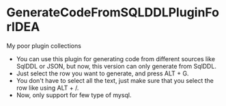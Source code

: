 # GenerateCodeFromSQLDDLPluginForIDEA
My poor plugin collections

- You can use this plugin for generating code from different sources like SqlDDL or JSON, but now, this version can only generate from SqlDDL.<br>
- Just select the row you want to generate, and press ALT + G.
- You don't have to select all the text, just make sure that you select the row like using ALT + /.
- Now, only support for few type of mysql.
